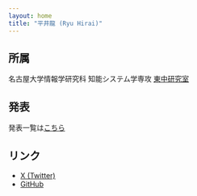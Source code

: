 ```yaml
---
layout: home
title: "平井龍 (Ryu Hirai)"
---
```


## 所属

名古屋大学情報学研究科 知能システム学専攻 [東中研究室](https://www.ds.is.i.nagoya-u.ac.jp/)

## 発表
発表一覧は[こちら](./publications.html)

## リンク
- [X (Twitter)](https://twitter.com/i/user/1766787944369754112)
- [GitHub](https://github.com/RyuHirame)